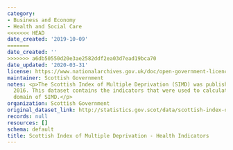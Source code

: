 ```yaml
---
category:
- Business and Economy
- Health and Social Care
<<<<<<< HEAD
date_created: '2019-10-09'
=======
date_created: ''
>>>>>>> a6db50550d20e3ae2582ddf2ea03d7ead19bca70
date_updated: '2020-03-31'
license: https://www.nationalarchives.gov.uk/doc/open-government-licence/version/3/
maintainer: Scottish Government
notes: <p>The Scottish Index of Multiple Deprivation (SIMD) was published in August
  2016. This dataset contains the indicators that were used to calculate the health
  domain of SIMD.</p>
organization: Scottish Government
original_dataset_link: http://statistics.gov.scot/data/scottish-index-of-multiple-deprivation---health-indicators
records: null
resources: []
schema: default
title: Scottish Index of Multiple Deprivation - Health Indicators
---
```


